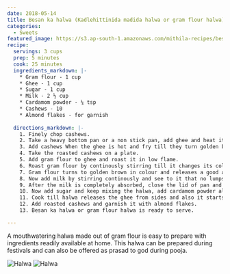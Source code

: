 ```yaml
---
date: 2018-05-14
title: Besan ka halwa (Kadlehittinida madida halwa or gram flour halwa)
categories:
  - Sweets
featured_image: https://s3.ap-south-1.amazonaws.com/mithila-recipes/besan_halwa4_small.jpg
recipe:
  servings: 3 cups
  prep: 5 minutes
  cook: 25 minutes
  ingredients_markdown: |-
    * Gram flour - 1 cup
    * Ghee - 1 cup
    * Sugar - 1 cup
    * Milk - 2 ½ cup
    * Cardamom powder - ¼ tsp
    * Cashews - 10 
    * Almond flakes - for garnish
   
  directions_markdown: |-
    1. Finely chop cashews.
    2. Take a heavy bottom pan or a non stick pan, add ghee and heat it.
    3. Add cashews When the ghee is hot and fry till they turn golden brown.
    4. Take the roasted cashews on a plate.
    5. Add gram flour to ghee and roast it in low flame.
    6. Roast gram flour by continously stirring till it changes its colour.
    7. Gram flour turns to golden brown in colour and releases a good aroma. (This aroma will spread all over your house)
    8. Now add milk by stirring continously and see to it that no lumps are formed.
    9. After the milk is completely absorbed, close the lid of pan and cook for 2 minutes.
    10. Now add sugar and keep mixing the halwa, add cardamom powder also.
    11. Cook till halwa releases the ghee from sides and also it starts to leave the pan indicating the halwa is cooked completely.( cook halwa by closing the lid of pan for 2 mins in intervals of time, so that halwa cooks properly in steam )
    12. Add roasted cashews and garnish it with almond flakes.
    13. Besan ka halwa or gram flour halwa is ready to serve.

---
```

A mouthwatering halwa made out of gram flour is  easy to prepare with ingredients readily available at home. This halwa can be prepared during festivals and can also be offered as prasad to god during pooja. 

![Halwa](https://s3.ap-south-1.amazonaws.com/mithila-recipes/besan_halwa1_small.jpg)
![Halwa](https://s3.ap-south-1.amazonaws.com/mithila-recipes/besan_halwa5_small.jpg)


